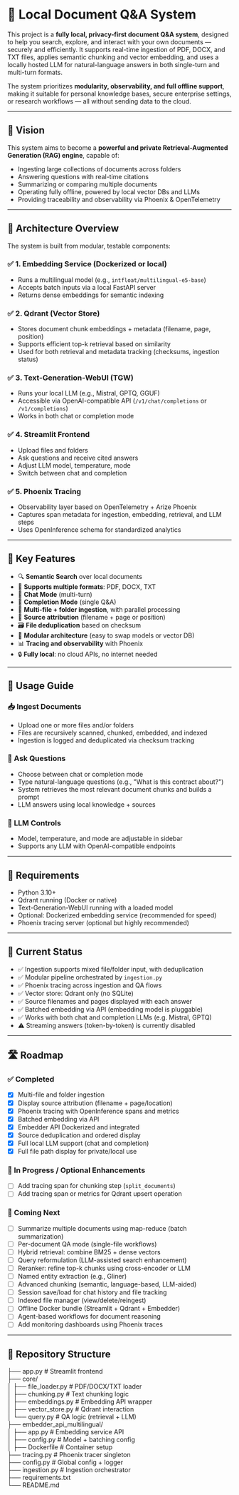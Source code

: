 # 🧠 Local Document Q&A System

This project is a **fully local, privacy-first document Q&A system**, designed to help you search, explore, and interact with your own documents — securely and efficiently. It supports real-time ingestion of PDF, DOCX, and TXT files, applies semantic chunking and vector embedding, and uses a locally hosted LLM for natural-language answers in both single-turn and multi-turn formats.

The system prioritizes **modularity, observability, and full offline support**, making it suitable for personal knowledge bases, secure enterprise settings, or research workflows — all without sending data to the cloud.

---

## 🔭 Vision

This system aims to become a **powerful and private Retrieval-Augmented Generation (RAG) engine**, capable of:

- Ingesting large collections of documents across folders
- Answering questions with real-time citations
- Summarizing or comparing multiple documents
- Operating fully offline, powered by local vector DBs and LLMs
- Providing traceability and observability via Phoenix & OpenTelemetry

---

## 🔧 Architecture Overview

The system is built from modular, testable components:

### ✅ 1. **Embedding Service** (Dockerized or local)
- Runs a multilingual model (e.g., `intfloat/multilingual-e5-base`)
- Accepts batch inputs via a local FastAPI server
- Returns dense embeddings for semantic indexing

### ✅ 2. **Qdrant** (Vector Store)
- Stores document chunk embeddings + metadata (filename, page, position)
- Supports efficient top-k retrieval based on similarity
- Used for both retrieval and metadata tracking (checksums, ingestion status)

### ✅ 3. **Text-Generation-WebUI (TGW)**
- Runs your local LLM (e.g., Mistral, GPTQ, GGUF)
- Accessible via OpenAI-compatible API (`/v1/chat/completions` or `/v1/completions`)
- Works in both chat or completion mode

### ✅ 4. **Streamlit Frontend**
- Upload files and folders
- Ask questions and receive cited answers
- Adjust LLM model, temperature, mode
- Switch between chat and completion

### ✅ 5. **Phoenix Tracing**
- Observability layer based on OpenTelemetry + Arize Phoenix
- Captures span metadata for ingestion, embedding, retrieval, and LLM steps
- Uses OpenInference schema for standardized analytics

---

## 🚀 Key Features

- 🔍 **Semantic Search** over local documents
- 📎 **Supports multiple formats**: PDF, DOCX, TXT
- 💬 **Chat Mode** (multi-turn)
- 🧠 **Completion Mode** (single Q&A)
- 📁 **Multi-file + folder ingestion**, with parallel processing
- 🧾 **Source attribution** (filename + page or position)
- 🗃️ **File deduplication** based on checksum
- 🧱 **Modular architecture** (easy to swap models or vector DB)
- 📊 **Tracing and observability** with Phoenix
- 🔒 **Fully local**: no cloud APIs, no internet needed

---

## 🧪 Usage Guide

### 📥 Ingest Documents
- Upload one or more files and/or folders
- Files are recursively scanned, chunked, embedded, and indexed
- Ingestion is logged and deduplicated via checksum tracking

### 💬 Ask Questions
- Choose between chat or completion mode
- Type natural-language questions (e.g., "What is this contract about?")
- System retrieves the most relevant document chunks and builds a prompt
- LLM answers using local knowledge + sources

### 🧠 LLM Controls
- Model, temperature, and mode are adjustable in sidebar
- Supports any LLM with OpenAI-compatible endpoints

---

## 🧰 Requirements

- Python 3.10+
- Qdrant running (Docker or native)
- Text-Generation-WebUI running with a loaded model
- Optional: Dockerized embedding service (recommended for speed)
- Phoenix tracing server (optional but highly recommended)

---

## 📌 Current Status

- ✅ Ingestion supports mixed file/folder input, with deduplication
- ✅ Modular pipeline orchestrated by `ingestion.py`
- ✅ Phoenix tracing across ingestion and QA flows
- ✅ Vector store: Qdrant only (no SQLite)
- ✅ Source filenames and pages displayed with each answer
- ✅ Batched embedding via API (embedding model is pluggable)
- ✅ Works with both chat and completion LLMs (e.g. Mistral, GPTQ)
- ⚠️ Streaming answers (token-by-token) is currently disabled

---

## 🛣️ Roadmap

### ✅ Completed
- [x] Multi-file and folder ingestion
- [x] Display source attribution (filename + page/location)
- [x] Phoenix tracing with OpenInference spans and metrics
- [x] Batched embedding via API
- [x] Embedder API Dockerized and integrated
- [x] Source deduplication and ordered display
- [x] Full local LLM support (chat and completion)
- [x] Full file path display for private/local use

### 🧩 In Progress / Optional Enhancements
- [ ] Add tracing span for chunking step (`split_documents`)
- [ ] Add tracing span or metrics for Qdrant upsert operation

### 🔮 Coming Next
- [ ] Summarize multiple documents using map-reduce (batch summarization)
- [ ] Per-document QA mode (single-file workflows)
- [ ] Hybrid retrieval: combine BM25 + dense vectors
- [ ] Query reformulation (LLM-assisted search enhancement)
- [ ] Reranker: refine top-k chunks using cross-encoder or LLM
- [ ] Named entity extraction (e.g., Gliner)
- [ ] Advanced chunking (semantic, language-based, LLM-aided)
- [ ] Session save/load for chat history and file tracking
- [ ] Indexed file manager (view/delete/reingest)
- [ ] Offline Docker bundle (Streamlit + Qdrant + Embedder)
- [ ] Agent-based workflows for document reasoning
- [ ] Add monitoring dashboards using Phoenix traces

---

## 📂 Repository Structure

├── app.py # Streamlit frontend  
├── core/  
│ ├── file_loader.py # PDF/DOCX/TXT loader  
│ ├── chunking.py # Text chunking logic  
│ ├── embeddings.py # Embedding API wrapper  
│ ├── vector_store.py # Qdrant interaction  
│ └── query.py # QA logic (retrieval + LLM)  
├── embedder_api_multilingual/  
│ ├── app.py # Embedding service API  
│ ├── config.py # Model + batching config  
│ ├── Dockerfile # Container setup  
├── tracing.py # Phoenix tracer singleton  
├── config.py # Global config + logger  
├── ingestion.py # Ingestion orchestrator  
├── requirements.txt  
└── README.md  